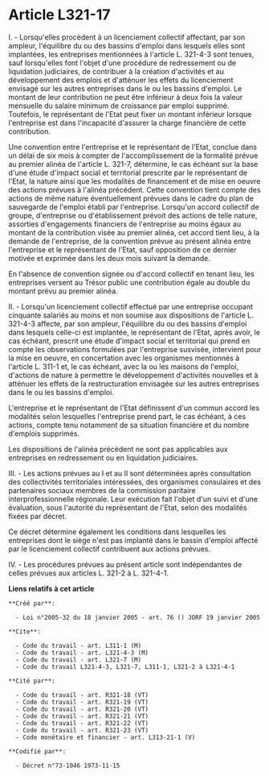 # Article L321-17

I. - Lorsqu'elles procèdent à un licenciement collectif affectant, par son ampleur, l'équilibre du ou des bassins d'emploi
dans lesquels elles sont implantées, les entreprises mentionnées à l'article L. 321-4-3 sont tenues, sauf lorsqu'elles font
l'objet d'une procédure de redressement ou de liquidation judiciaires, de contribuer à la création d'activités et au
développement des emplois et d'atténuer les effets du licenciement envisagé sur les autres entreprises dans le ou les bassins
d'emploi. Le montant de leur contribution ne peut être inférieur à deux fois la valeur mensuelle du salaire minimum de
croissance par emploi supprimé. Toutefois, le représentant de l'Etat peut fixer un montant inférieur lorsque l'entreprise est
dans l'incapacité d'assurer la charge financière de cette contribution.

Une convention entre l'entreprise et le représentant de l'Etat, conclue dans un délai de six mois à compter de
l'accomplissement de la formalité prévue au premier alinéa de l'article L. 321-7, détermine, le cas échéant sur la base d'une
étude d'impact social et territorial prescrite par le représentant de l'Etat, la nature ainsi que les modalités de
financement et de mise en oeuvre des actions prévues à l'alinéa précédent. Cette convention tient compte des actions de même
nature éventuellement prévues dans le cadre du plan de sauvegarde de l'emploi établi par l'entreprise. Lorsqu'un accord
collectif de groupe, d'entreprise ou d'établissement prévoit des actions de telle nature, assorties d'engagements financiers
de l'entreprise au moins égaux au montant de la contribution visée au premier alinéa, cet accord tient lieu, à la demande de
l'entreprise, de la convention prévue au présent alinéa entre l'entreprise et le représentant de l'Etat, sauf opposition de
ce dernier motivée et exprimée dans les deux mois suivant la demande.

En l'absence de convention signée ou d'accord collectif en tenant lieu, les entreprises versent au Trésor public une
contribution égale au double du montant prévu au premier alinéa.

II. - Lorsqu'un licenciement collectif effectué par une entreprise occupant cinquante salariés au moins et non soumise aux
dispositions de l'article L. 321-4-3 affecte, par son ampleur, l'équilibre du ou des bassins d'emploi dans lesquels celle-ci
est implantée, le représentant de l'Etat, après avoir, le cas échéant, prescrit une étude d'impact social et territorial qui
prend en compte les observations formulées par l'entreprise susvisée, intervient pour la mise en oeuvre, en concertation avec
les organismes mentionnés à l'article L. 311-1 et, le cas échéant, avec la ou les maisons de l'emploi, d'actions de nature à
permettre le développement d'activités nouvelles et à atténuer les effets de la restructuration envisagée sur les autres
entreprises dans le ou les bassins d'emploi.

L'entreprise et le représentant de l'Etat définissent d'un commun accord les modalités selon lesquelles l'entreprise prend
part, le cas échéant, à ces actions, compte tenu notamment de sa situation financière et du nombre d'emplois supprimés.

Les dispositions de l'alinéa précédent ne sont pas applicables aux entreprises en redressement ou en liquidation judiciaires.

III. - Les actions prévues au I et au II sont déterminées après consultation des collectivités territoriales intéressées, des
organismes consulaires et des partenaires sociaux membres de la commission paritaire interprofessionnelle régionale. Leur
exécution fait l'objet d'un suivi et d'une évaluation, sous l'autorité du représentant de l'Etat, selon des modalités fixées
par décret.

Ce décret détermine également les conditions dans lesquelles les entreprises dont le siège n'est pas implanté dans le bassin
d'emploi affecté par le licenciement collectif contribuent aux actions prévues.

IV. - Les procédures prévues au présent article sont indépendantes de celles prévues aux articles L. 321-2 à L. 321-4-1.

**Liens relatifs à cet article**

	**Créé par**:

	  - Loi n°2005-32 du 18 janvier 2005 - art. 76 () JORF 19 janvier 2005

	**Cite**:

	  - Code du travail - art. L311-1 (M)
	  - Code du travail - art. L321-4-3 (M)
	  - Code du travail - art. L321-7 (M)
	  - Code du travail L321-4-3, L321-7, L311-1, L321-2 à L321-4-1

	**Cité par**:

	  - Code du travail - art. R321-18 (VT)
	  - Code du travail - art. R321-19 (VT)
	  - Code du travail - art. R321-20 (VT)
	  - Code du travail - art. R321-21 (VT)
	  - Code du travail - art. R321-22 (VT)
	  - Code du travail - art. R321-23 (VT)
	  - Code monétaire et financier - art. L313-21-1 (V)

	**Codifié par**:

	  - Décret n°73-1046 1973-11-15
